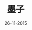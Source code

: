 ---
title: 墨子
date: 26-11-2015
visible: false
published: false
taxonomy:
   category: [blog, en]
---